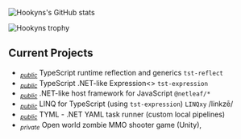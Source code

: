 ![Hookyns's GitHub stats](https://github-readme-stats.vercel.app/api?username=hookyns&count_private=true&theme=nord)

![Hookyns trophy](https://github-profile-trophy.vercel.app/?username=hookyns&theme=nord&row=1&margin-w=20)

<!-- ![Most Used Languages](https://github-readme-stats.vercel.app/api/top-langs/?username=hookyns&layout=compact&theme=nord) -->

## Current Projects
* <sub><i><a href="https://github.com/Hookyns/ts-reflection">public</a></i></sub> TypeScript runtime reflection and generics `tst-reflect`
* <sub><i><a href="https://github.com/Hookyns/tst-expression">public</a></i></sub> TypeScript .NET-like Expression<> `tst-expression`
* <sub><i><a href="https://github.com/Hookyns/NetLeaf">public</a></i></sub> .NET-like host framework for JavaScript `@netleaf/*`
* <sub><i><a href="https://github.com/Hookyns/linqxy">public</a></i></sub> LINQ for TypeScript (using `tst-expression`) `LINQxy` /linkzē/
* <sub><i><a href="https://github.com/Hookyns/tyml">public</a></i></sub> TYML - .NET YAML task runner (custom local pipelines)
* <sub><i>private</i></sub> Open world zombie MMO shooter game (Unity),
